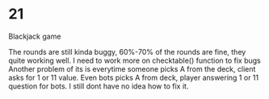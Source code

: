 # 21
Blackjack game




The rounds are still kinda buggy, 60%-70% of the rounds are fine, they quite working well. I need to work more on checktable() function to fix bugs
Another problem of its is everytime someone picks A from the deck, client asks for 1 or 11 value. Even bots picks A from deck, player answering 1 or 11 question for bots. I still dont have no idea how to fix it.
